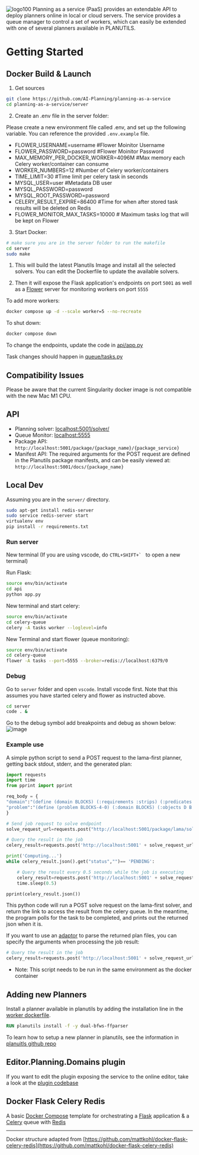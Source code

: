 ![logo100](https://github.com/AI-Planning/planning-as-a-service/assets/861782/90f1a948-d5dd-4092-8cb1-2065abe6cfb7) Planning as a service (PaaS) provides an extendable API to deploy planners online in local or cloud servers. The service
provides a queue manager to control a set of workers, which
can easily be extended with one of several planners available
in PLANUTILS.

# Getting Started


## Docker Build & Launch

1. Get sources

```bash
git clone https://github.com/AI-Planning/planning-as-a-service
cd planning-as-a-service/server
```

2. Create an .env file in the server folder:

Please create a new environment file called .env, and set up the following variable. You can reference the provided `.env.example` file.

* FLOWER_USERNAME=username #Flower Moinitor Username
* FLOWER_PASSWORD=password #Flower Moinitor Password
* MAX_MEMORY_PER_DOCKER_WORKER=4096M #Max memory each Celery worker/container can consume
* WORKER_NUMBERS=12 #Number of Celery worker/containers
* TIME_LIMIT=30 #Time limit per celery task in seconds
* MYSQL_USER=user #Metadata DB user
* MYSQL_PASSWORD=password
* MYSQL_ROOT_PASSWORD=password
* CELERY_RESULT_EXPIRE=86400 #Time for when after stored task results will be deleted on Redis
* FLOWER_MONITOR_MAX_TASKS=10000 # Maximum tasks log that will be kept on Flower

3. Start Docker:

```bash
# make sure you are in the server folder to run the makefile
cd server
sudo make
```

1. This will build the latest Planutils Image and install all the selected solvers. You can edit the Dockerfile to update the available solvers.

2. Then it will expose the Flask application's endpoints on port `5001` as well as a [Flower](https://github.com/mher/flower) server for monitoring workers on port `5555`

To add more workers:

```bash
docker compose up -d --scale worker=5 --no-recreate
```

To shut down:

```bash
docker compose down
```
To change the endpoints, update the code in [api/app.py](api/app.py)

Task changes should happen in [queue/tasks.py](celery-queue/tasks.py)


## Compatibility Issues
Please be aware that the current Singularity docker image is not compatible with the new Mac M1 CPU.


## API

- Planning solver: [localhost:5001/solver/](http://localhost:5001/solver/)
- Queue Monitor: [localhost:5555](http://localhost:5555)
- Package API: `http://localhost:5001/package/{package_name}/{package_service}`
- Manifest API: The required arguments for the POST request are defined in the Planutils package manifests, and can be easily viewed at: `http://localhost:5001/docs/{package_name}`

## Local Dev

Assuming you are in the `server/` directory.

```bash
sudo apt-get install redis-server
sudo service redis-server start
virtualenv env
pip install -r requirements.txt
```

### Run server

New terminal (If you are using vscode, do ```CTRL+SHIFT+` ``` to open a new terminal)

Run Flask:

```bash
source env/bin/activate
cd api
python app.py
```

New terminal and start celery:

```bash
source env/bin/activate
cd celery-queue
celery -A tasks worker --loglevel=info
```

New Terminal and start flower (queue monitoring):

```bash
source env/bin/activate
cd celery-queue
flower -A tasks --port=5555 --broker=redis://localhost:6379/0
```

### Debug

Go to `server` folder and open `vscode`. Install vscode first. Note that this assumes you have started celery and flower as instructed above.

```bash
cd server
code . &
```

Go to the debug symbol add breakpoints and debug as shown below:
![image](https://github.com/AI-Planning/planning-as-a-service/blob/master/docs/videos/debug.gif)


### Example use

A simple python script to send a POST request to the lama-first planner, getting back stdout, stderr, and the generated plan:

```python
import requests
import time
from pprint import pprint

req_body = {
"domain":"(define (domain BLOCKS) (:requirements :strips) (:predicates (on ?x ?y) (ontable ?x) (clear ?x) (handempty) (holding ?x) ) (:action pick-up :parameters (?x) :precondition (and (clear ?x) (ontable ?x) (handempty)) :effect (and (not (ontable ?x)) (not (clear ?x)) (not (handempty)) (holding ?x))) (:action put-down :parameters (?x) :precondition (holding ?x) :effect (and (not (holding ?x)) (clear ?x) (handempty) (ontable ?x))) (:action stack :parameters (?x ?y) :precondition (and (holding ?x) (clear ?y)) :effect (and (not (holding ?x)) (not (clear ?y)) (clear ?x) (handempty) (on ?x ?y))) (:action unstack :parameters (?x ?y) :precondition (and (on ?x ?y) (clear ?x) (handempty)) :effect (and (holding ?x) (clear ?y) (not (clear ?x)) (not (handempty)) (not (on ?x ?y)))))",
"problem":"(define (problem BLOCKS-4-0) (:domain BLOCKS) (:objects D B A C ) (:INIT (CLEAR C) (CLEAR A) (CLEAR B) (CLEAR D) (ONTABLE C) (ONTABLE A) (ONTABLE B) (ONTABLE D) (HANDEMPTY)) (:goal (AND (ON D C) (ON C B) (ON B A))) )"
}

# Send job request to solve endpoint
solve_request_url=requests.post("http://localhost:5001/package/lama/solve", json=req_body).json()

# Query the result in the job
celery_result=requests.post('http://localhost:5001' + solve_request_url['result'])

print('Computing...')
while celery_result.json().get("status","")== 'PENDING':

    # Query the result every 0.5 seconds while the job is executing
    celery_result=requests.post('http://localhost:5001' + solve_request_url['result'])
    time.sleep(0.5)

pprint(celery_result.json())
```

This python code will run a POST solve request on the lama-first solver, and return the link to access the result from the celery queue. In the meantime, the program 
polls for the task to be completed, and prints out the returned json when it is. 

If you want to use an [adaptor](https://github.com/AI-Planning/planning-as-a-service/blob/master/server/api/adaptor) to parse the returned plan files, you can specify the arguments when processing the job result:

```python
# Query the result in the job
celery_result=requests.post('http://localhost:5001' + solve_request_url['result'], json={"adaptor":"planning_editor_adaptor"}  )
```

* Note: This script needs to be run in the same environment as the docker container

## Adding new Planners

Install a planner available in planutils by adding the installation line in the [worker dockerfile](https://github.com/AI-Planning/planning-as-a-service/blob/master/server/Dockerfile).

```dockerfile
RUN planutils install -f -y dual-bfws-ffparser
```
To learn how to setup a new planner in planutils, see the information in [planuitls github repo](https://github.com/AI-Planning/planutils#5-add-a-new-package)

## Editor.Planning.Domains plugin

If you want to edit the plugin exposing the service to the online editor, take a look at the [plugin codebase](https://github.com/AI-Planning/planning-as-a-service-plugin)

## Docker Flask Celery Redis

A basic [Docker Compose](https://docs.docker.com/compose/) template for orchestrating a [Flask](http://flask.pocoo.org/) application & a [Celery](http://www.celeryproject.org/) queue with [Redis](https://redis.io/)

---

Docker structure adapted from [https://github.com/mattkohl/docker-flask-celery-redis](https://github.com/mattkohl/docker-flask-celery-redis)
